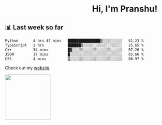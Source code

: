 <div align="right" >
   
   <H1>Hi, I'm Pranshu!</H1>

</div>

## 📊 Last week so far
<!--START_SECTION:waka-->

```txt
Python       4 hrs 47 mins   ███████████████▒░░░░░░░░░   61.23 %
TypeScript   2 hrs           ██████▒░░░░░░░░░░░░░░░░░░   25.65 %
C++          34 mins         █▓░░░░░░░░░░░░░░░░░░░░░░░   07.26 %
JSON         17 mins         █░░░░░░░░░░░░░░░░░░░░░░░░   03.66 %
CSS          4 mins          ▒░░░░░░░░░░░░░░░░░░░░░░░░   00.97 %
```

<!--END_SECTION:waka-->

Check out my [website](https://pranshu05.vercel.app)

<img align="left" width="150" src="https://user-images.githubusercontent.com/70943732/209951571-93b7afe5-f523-4683-b725-5d94b287e94e.png">

